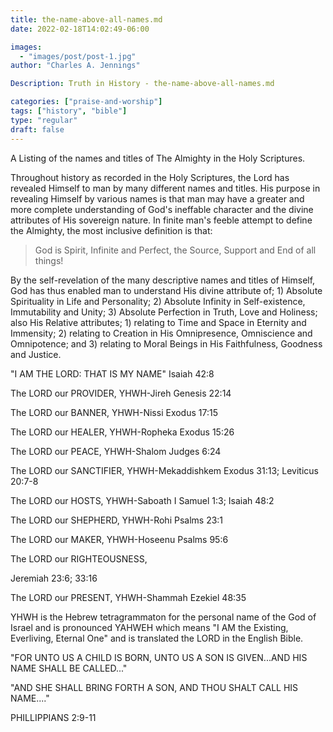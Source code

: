 ```yaml
---
title: the-name-above-all-names.md
date: 2022-02-18T14:02:49-06:00

images:
  - "images/post/post-1.jpg"
author: "Charles A. Jennings"

Description: Truth in History - the-name-above-all-names.md

categories: ["praise-and-worship"]
tags: ["history", "bible"]
type: "regular"
draft: false
---
```


A Listing of the names and titles of The Almighty in the Holy Scriptures.

Throughout history as recorded in the Holy Scriptures, the Lord has revealed Himself to man by many different names and titles.  His purpose in revealing Himself by various names is that man may have a greater and more complete understanding of God's ineffable character and the divine attributes of His sovereign nature.  In finite man's feeble attempt to define the Almighty, the most inclusive definition is that:

>God is Spirit, Infinite and Perfect, the Source, Support and End of all things!


By the self-revelation of the many descriptive names and titles of Himself, God has thus enabled man to understand His divine attribute of; 1) Absolute Spirituality in Life and Personality; 2) Absolute Infinity in Self-existence, Immutability and Unity; 3) Absolute Perfection in Truth, Love and Holiness; also His Relative attributes; 1) relating to Time and Space in Eternity and Immensity; 2) relating to Creation in His Omnipresence, Omniscience and Omnipotence; and 3) relating to Moral Beings in His Faithfulness, Goodness and Justice.

"I AM THE LORD: THAT IS MY NAME"
Isaiah 42:8

The LORD our PROVIDER, YHWH-Jireh
Genesis 22:14

The LORD our BANNER, YHWH-Nissi
Exodus 17:15

The LORD our HEALER, YHWH-Ropheka
Exodus 15:26

The LORD our PEACE, YHWH-Shalom
Judges 6:24

The LORD our SANCTIFIER, YHWH-Mekaddishkem
Exodus 31:13; Leviticus 20:7-8

The LORD our HOSTS, YHWH-Saboath
I Samuel 1:3; Isaiah 48:2

The LORD our SHEPHERD, YHWH-Rohi
Psalms 23:1

The LORD our MAKER, YHWH-Hoseenu
Psalms 95:6

The LORD our RIGHTEOUSNESS,

Jeremiah 23:6; 33:16

The LORD our PRESENT, YHWH-Shammah
Ezekiel 48:35
 
YHWH is the Hebrew tetragrammaton for the personal name of the God of Israel and is pronounced YAHWEH which means "I AM the Existing, Everliving, Eternal One" and is translated the LORD in the English Bible.

"FOR UNTO US A CHILD IS BORN, UNTO US A SON IS GIVEN...AND HIS NAME SHALL BE CALLED..."

 "AND SHE SHALL BRING FORTH A SON, AND THOU SHALT CALL HIS NAME...."

PHILLIPPIANS 2:9-11
